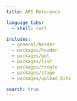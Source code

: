 ```yaml
---
title: API Reference

language_tabs:
  - shell: curl

includes:
  - general/header
  - packages/header
  - packages/get
  - packages/list
  - packages/create
  - packages/stage
  - packages/upload_bits

search: true
---
```

